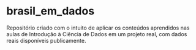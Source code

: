 # brasil_em_dados
Repositório criado com o intuito de aplicar os conteúdos aprendidos nas aulas de Introdução à Ciência de Dados em um projeto real, com dados reais disponíveis publicamente.
